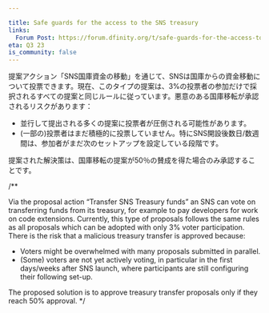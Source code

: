 ```yaml
---

title: Safe guards for the access to the SNS treasury
links:
  Forum Post: https://forum.dfinity.org/t/safe-guards-for-the-access-to-the-sns-treasury/19669
eta: Q3 23
is_community: false
---
```

提案アクション「SNS国庫資金の移動」を通じて、SNSは国庫からの資金移動について投票できます。現在、このタイプの提案は、3%の投票者の参加だけで採択されるすべての提案と同じルールに従っています。悪意のある国庫移転が承認されるリスクがあります：

- 並行して提出される多くの提案に投票者が圧倒される可能性があります。
- (一部の)投票者はまだ積極的に投票していません。特にSNS開設後数日/数週間は、参加者がまだ次のセットアップを設定している段階です。

提案された解決策は、国庫移転の提案が50％の賛成を得た場合のみ承認することです。

/**

Via the proposal action “Transfer SNS Treasury funds” an SNS can vote on transferring funds from its treasury, for example to pay developers for work on code extensions. Currently, this type of proposals follows the same rules as all proposals which can be adopted with only 3% voter participation. There is the risk that a malicious treasury transfer is approved because:
* Voters might be overwhelmed with many proposals submitted in parallel.
* (Some) voters are not yet actively voting, in particular in the first days/weeks after SNS launch, where participants are still configuring their following set-up.

The proposed solution is to approve treasury transfer proposals only if they reach 50% approval.
*/